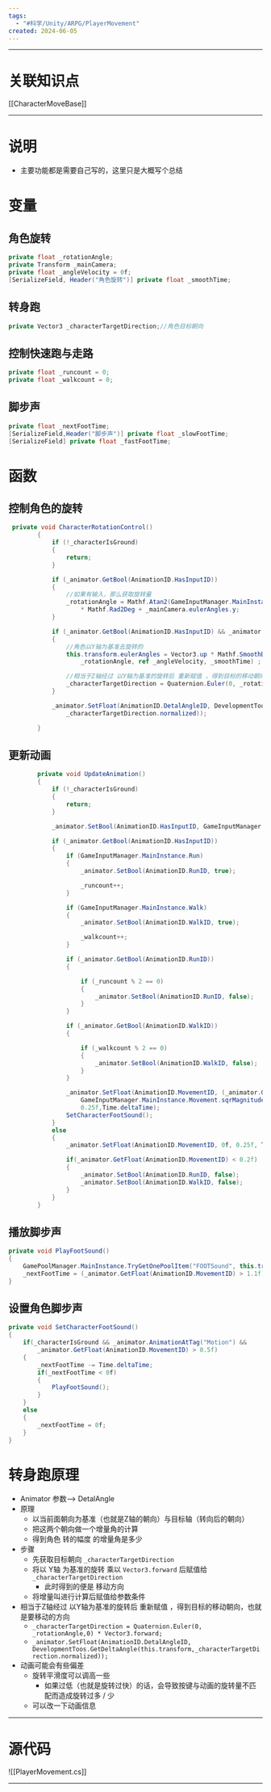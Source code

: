 ```yaml
---
tags:
  - "#科学/Unity/ARPG/PlayerMovement"
created: 2024-06-05
---
```




---
# 关联知识点

[[CharacterMoveBase]]

---
# 说明

- 主要功能都是需要自己写的，这里只是大概写个总结
# 变量
## 角色旋转

```C#
private float _rotationAngle;
private Transform _mainCamera;
private float _angleVelocity = 0f;
[SerializeField, Header("角色旋转")] private float _smoothTime;
```
## 转身跑

```C#
private Vector3 _characterTargetDirection;//角色目标朝向
```
## 控制快速跑与走路

```C#
private float _runcount = 0;
private float _walkcount = 0;
```
## 脚步声

```C#
private float _nextFootTime;
[SerializeField,Header("脚步声")] private float _slowFootTime;
[SerializeField] private float _fastFootTime;
```
# 函数
## 控制角色的旋转

```C#
 private void CharacterRotationControl()
        {
            if (!_characterIsGround)
            {
                return;
            }

            if (_animator.GetBool(AnimationID.HasInputID))
            {
                //如果有输入，那么获取旋转量
                _rotationAngle = Mathf.Atan2(GameInputManager.MainInstance.Movement.x, GameInputManager.MainInstance.Movement.y)
                    * Mathf.Rad2Deg + _mainCamera.eulerAngles.y;
            }

            if (_animator.GetBool(AnimationID.HasInputID) && _animator.AnimationAtTag("Motion"))
            {
                //角色以Y轴为基准去旋转的
                this.transform.eulerAngles = Vector3.up * Mathf.SmoothDampAngle(this.transform.eulerAngles.y,
                    _rotationAngle, ref _angleVelocity, _smoothTime) ;

                //相当于Z轴经过 以Y轴为基准的旋转后 重新赋值 ，得到目标的移动朝向，也就是要移动的方向
                _characterTargetDirection = Quaternion.Euler(0, _rotationAngle,0) * Vector3.forward;
            }

            _animator.SetFloat(AnimationID.DetalAngleID, DevelopmentToos.GetDeltaAngle(this.transform,
                _characterTargetDirection.normalized));

        }
```

## 更新动画

```C#
        private void UpdateAnimation()
        {
            if (!_characterIsGround)
            {
                return;
            }

            _animator.SetBool(AnimationID.HasInputID, GameInputManager.MainInstance.Movement != Vector2.zero);

            if (_animator.GetBool(AnimationID.HasInputID))
            {
                if (GameInputManager.MainInstance.Run)
                {
                    _animator.SetBool(AnimationID.RunID, true);

                    _runcount++;
                }

                if (GameInputManager.MainInstance.Walk)
                {
                    _animator.SetBool(AnimationID.WalkID, true);

                    _walkcount++;
                }

                if (_animator.GetBool(AnimationID.RunID))
                {

                    if (_runcount % 2 == 0)
                    {
                        _animator.SetBool(AnimationID.RunID, false);
                    }
                }

                if (_animator.GetBool(AnimationID.WalkID))
                {

                    if (_walkcount % 2 == 0)
                    {
                        _animator.SetBool(AnimationID.WalkID, false);
                    }
                }

                _animator.SetFloat(AnimationID.MovementID, (_animator.GetBool(AnimationID.RunID) ? 2f : 
                    GameInputManager.MainInstance.Movement.sqrMagnitude), 
                    0.25f,Time.deltaTime);
                SetCharacterFootSound();
            }
            else
            {
                _animator.SetFloat(AnimationID.MovementID, 0f, 0.25f, Time.deltaTime);

                if(_animator.GetFloat(AnimationID.MovementID) < 0.2f)
                {
                    _animator.SetBool(AnimationID.RunID, false);
                    _animator.SetBool(AnimationID.WalkID, false);
                }
            }
        }
```
## 播放脚步声

```C#
private void PlayFootSound()
{
	GamePoolManager.MainInstance.TryGetOnePoolItem("FOOTSound", this.transform.position, Quaternion.identity);
	_nextFootTime = (_animator.GetFloat(AnimationID.MovementID) > 1.1f) ? _fastFootTime : _slowFootTime;
}
```
## 设置角色脚步声

```C#
private void SetCharacterFootSound()
{
	if(_characterIsGround && _animator.AnimationAtTag("Motion") && 
		_animator.GetFloat(AnimationID.MovementID) > 0.5f)
	{
		_nextFootTime -= Time.deltaTime;
		if(_nextFootTime < 0f)
		{
			PlayFootSound();
		}
	}
	else
	{
		_nextFootTime = 0f;
	}
}
```
# 转身跑原理

- Animator 参数——> DetalAngle 
- 原理
	- 以当前面朝向为基准（也就是Z轴的朝向）与目标轴（转向后的朝向）
	- 把这两个朝向做一个增量角的计算
	- 得到角色 转的幅度 的增量角是多少
- 步骤
	- 先获取目标朝向 `_characterTargetDirection`
	- 将以 Y轴 为基准的旋转 乘以 `Vector3.forward` 后赋值给 `_characterTargetDirection`
		- 此时得到的便是 移动方向
	- 将增量叫进行计算后赋值给参数条件
- 相当于Z轴经过 以Y轴为基准的旋转后 重新赋值 ，得到目标的移动朝向，也就是要移动的方向
	- `_characterTargetDirection = Quaternion.Euler(0, _rotationAngle,0) * Vector3.forward;`
	- `_animator.SetFloat(AnimationID.DetalAngleID, DevelopmentToos.GetDeltaAngle(this.transform,_characterTargetDirection.normalized));`
- 动画可能会有些偏差
	- 旋转平滑度可以调高一些
		- 如果过低（也就是旋转过快）的话，会导致按键与动画的旋转量不匹配而造成旋转过多 / 少
	- 可以改一下动画信息



---
# 源代码

![[PlayerMovement.cs]]

---